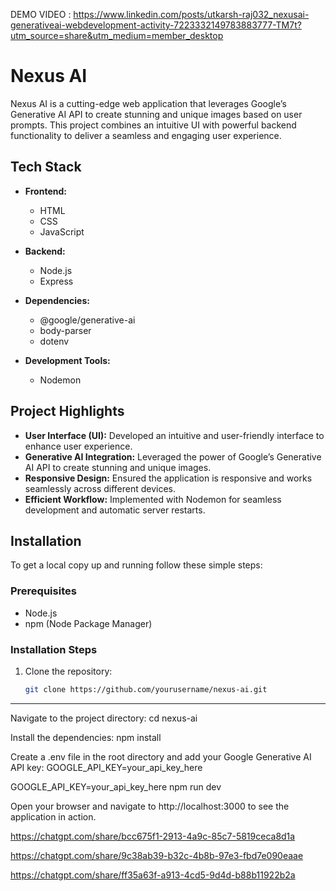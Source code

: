 DEMO VIDEO : https://www.linkedin.com/posts/utkarsh-raj032_nexusai-generativeai-webdevelopment-activity-7223332149783883777-TM7t?utm_source=share&utm_medium=member_desktop



# Nexus AI

Nexus AI is a cutting-edge web application that leverages Google’s Generative AI API to create stunning and unique images based on user prompts. This project combines an intuitive UI with powerful backend functionality to deliver a seamless and engaging user experience.

## Tech Stack

- **Frontend:**
  - HTML
  - CSS
  - JavaScript

- **Backend:**
  - Node.js
  - Express

- **Dependencies:**
  - @google/generative-ai
  - body-parser
  - dotenv

- **Development Tools:**
  - Nodemon

## Project Highlights

- **User Interface (UI):** Developed an intuitive and user-friendly interface to enhance user experience.
- **Generative AI Integration:** Leveraged the power of Google’s Generative AI API to create stunning and unique images.
- **Responsive Design:** Ensured the application is responsive and works seamlessly across different devices.
- **Efficient Workflow:** Implemented with Nodemon for seamless development and automatic server restarts.

## Installation

To get a local copy up and running follow these simple steps:

### Prerequisites

- Node.js
- npm (Node Package Manager)

### Installation Steps

1. Clone the repository:

   ```sh
   git clone https://github.com/yourusername/nexus-ai.git

--------------------------------------------------------------------------------------------------------------------------

Navigate to the project directory:
  cd nexus-ai

Install the dependencies:
  npm install

Create a .env file in the root directory and add your Google Generative AI API key:
  GOOGLE_API_KEY=your_api_key_here

GOOGLE_API_KEY=your_api_key_here
  npm run dev

Open your browser and navigate to http://localhost:3000 to see the application in action.





https://chatgpt.com/share/bcc675f1-2913-4a9c-85c7-5819ceca8d1a

https://chatgpt.com/share/9c38ab39-b32c-4b8b-97e3-fbd7e090eaae

https://chatgpt.com/share/ff35a63f-a913-4cd5-9d4d-b88b11922b2a
